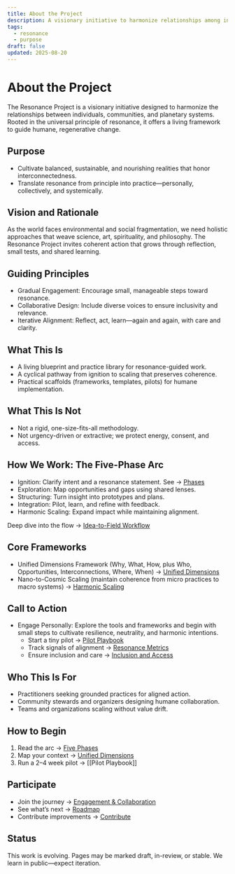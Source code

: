 ```yaml
---
title: About the Project
description: A visionary initiative to harmonize relationships among individuals, communities, and planetary systems—guided by the universal principle of resonance.
tags:
  - resonance
  - purpose
draft: false
updated: 2025-08-20
---
```


# About the Project

The Resonance Project is a visionary initiative designed to harmonize the relationships between individuals, communities, and planetary systems. Rooted in the universal principle of resonance, it offers a living framework to guide humane, regenerative change.

## Purpose

- Cultivate balanced, sustainable, and nourishing realities that honor interconnectedness.
- Translate resonance from principle into practice—personally, collectively, and systemically.

## Vision and Rationale

As the world faces environmental and social fragmentation, we need holistic approaches that weave science, art, spirituality, and philosophy. The Resonance Project invites coherent action that grows through reflection, small tests, and shared learning.

## Guiding Principles

- Gradual Engagement: Encourage small, manageable steps toward resonance.
- Collaborative Design: Include diverse voices to ensure inclusivity and relevance.
- Iterative Alignment: Reflect, act, learn—again and again, with care and clarity.

## What This Is

- A living blueprint and practice library for resonance-guided work.
- A cyclical pathway from ignition to scaling that preserves coherence.
- Practical scaffolds (frameworks, templates, pilots) for humane implementation.

## What This Is Not

- Not a rigid, one-size-fits-all methodology.
- Not urgency-driven or extractive; we protect energy, consent, and access.

## How We Work: The Five-Phase Arc

- Ignition: Clarify intent and a resonance statement. See → [Phases](./phases.md)
- Exploration: Map opportunities and gaps using shared lenses.
- Structuring: Turn insight into prototypes and plans.
- Integration: Pilot, learn, and refine with feedback.
- Harmonic Scaling: Expand impact while maintaining alignment.

Deep dive into the flow → [Idea-to-Field Workflow](./workflow.md)

## Core Frameworks

- Unified Dimensions Framework (Why, What, How, plus Who, Opportunities, Interconnections, Where, When) → [Unified Dimensions](Unified%20Dimensions.md)
- Nano-to-Cosmic Scaling (maintain coherence from micro practices to macro systems) → [Harmonic Scaling](./harmonic-scaling.md)

## Call to Action

- Engage Personally: Explore the tools and frameworks and begin with small steps to cultivate resilience, neutrality, and harmonic intentions.
  - Start a tiny pilot → [Pilot Playbook](./pilot-playbook.md)
  - Track signals of alignment → [Resonance Metrics](./resonance-metrics.md)
  - Ensure inclusion and care → [Inclusion and Access](./inclusion-and-access.md)

## Who This Is For

- Practitioners seeking grounded practices for aligned action.
- Community stewards and organizers designing humane collaboration.
- Teams and organizations scaling without value drift.

## How to Begin

1) Read the arc → [Five Phases](./phases.md)  
2) Map your context → [Unified Dimensions](Unified%20Dimensions.md)  
3) Run a 2–4 week pilot → [[Pilot Playbook]]

## Participate

- Join the journey → [Engagement & Collaboration](./collaboration.md)
- See what’s next → [Roadmap](./roadmap.md)
- Contribute improvements → [Contribute](./contribute.md)

## Status

This work is evolving. Pages may be marked draft, in-review, or stable. We learn in public—expect iteration.
